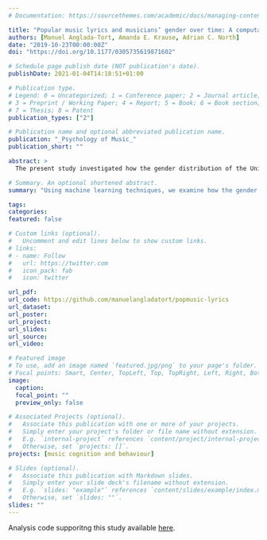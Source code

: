 ```yaml
---
# Documentation: https://sourcethemes.com/academic/docs/managing-content/

title: "Popular music lyrics and musicians’ gender over time: A computational approach"
authors: [Manuel Anglada-Tort, Amanda E. Krause, Adrian C. North]
date: "2019-10-23T00:00:00Z"
doi: "https://doi.org/10.1177/0305735619871602"

# Schedule page publish date (NOT publication's date).
publishDate: 2021-01-04T14:18:51+01:00

# Publication type.
# Legend: 0 = Uncategorized; 1 = Conference paper; 2 = Journal article;
# 3 = Preprint / Working Paper; 4 = Report; 5 = Book; 6 = Book section;
# 7 = Thesis; 8 = Patent
publication_types: ["2"]

# Publication name and optional abbreviated publication name.
publication: "_Psychology of Music_"
publication_short: ""

abstract: >
  The present study investigated how the gender distribution of the United Kingdom’s most popular artists has changed over time and the extent to which these changes might relate to popular music lyrics. Using data mining and machine learning techniques, we analyzed all songs that reached the UK weekly top 5 sales charts from 1960 to 2015 (4,222 songs). DICTION software facilitated a computerized analysis of the lyrics, measuring a total of 36 lyrical variables per song. Results showed a significant inequality in gender representation on the charts. However, the presence of female musicians increased significantly over the time span. The most critical inflection points leading to changes in the prevalence of female musicians were in 1968, 1976, and 1984. Linear mixed-effect models showed that the total number of words and the use of self-reference in popular music lyrics changed significantly as a function of musicians’ gender distribution over time, and particularly around the three critical inflection points identified. Irrespective of gender, there was a significant trend toward increasing repetition in the lyrics over time. Results are discussed in terms of the potential advantages of using machine learning techniques to study naturalistic singles sales charts data.

# Summary. An optional shortened abstract.
summary: "Using machine learning techniques, we examine how the gender distribution of the UK’s most popular artists has changed in the last 50 years (4,222 songs) and the extent to which these changes might relate to popular music lyrics."

tags:
categories: 
featured: false

# Custom links (optional).
#   Uncomment and edit lines below to show custom links.
# links:
# - name: Follow
#   url: https://twitter.com
#   icon_pack: fab
#   icon: twitter

url_pdf:
url_code: https://github.com/manuelangladatort/popmusic-lyrics
url_dataset: 
url_poster:
url_project:
url_slides:
url_source:
url_video:

# Featured image
# To use, add an image named `featured.jpg/png` to your page's folder. 
# Focal points: Smart, Center, TopLeft, Top, TopRight, Left, Right, BottomLeft, Bottom, BottomRight.
image:
  caption:
  focal_point: ""
  preview_only: false

# Associated Projects (optional).
#   Associate this publication with one or more of your projects.
#   Simply enter your project's folder or file name without extension.
#   E.g. `internal-project` references `content/project/internal-project/index.md`.
#   Otherwise, set `projects: []`.
projects: [music cognition and behaviour]

# Slides (optional).
#   Associate this publication with Markdown slides.
#   Simply enter your slide deck's filename without extension.
#   E.g. `slides: "example"` references `content/slides/example/index.md`.
#   Otherwise, set `slides: ""`.
slides: ""
---
```

Analysis code supporitng this study available [here](https://github.com/manuelangladatort/popmusic-lyrics).

